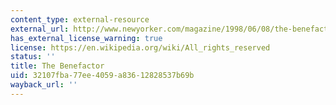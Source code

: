 ```yaml
---
content_type: external-resource
external_url: http://www.newyorker.com/magazine/1998/06/08/the-benefactor
has_external_license_warning: true
license: https://en.wikipedia.org/wiki/All_rights_reserved
status: ''
title: The Benefactor
uid: 32107fba-77ee-4059-a836-12828537b69b
wayback_url: ''
---
```

